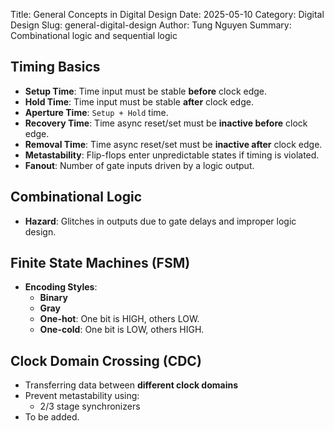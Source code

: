 Title: General Concepts in Digital Design
Date: 2025-05-10
Category: Digital Design
Slug: general-digital-design
Author: Tung Nguyen
Summary: Combinational logic and sequential logic
 <!-- PELICAN_END_SUMMARY -->

## Timing Basics

- **Setup Time**: Time input must be stable **before** clock edge.
- **Hold Time**: Time input must be stable **after** clock edge.
- **Aperture Time**: `Setup + Hold` time.
- **Recovery Time**: Time async reset/set must be **inactive before** clock edge.
- **Removal Time**: Time async reset/set must be **inactive after** clock edge.
- **Metastability**: Flip-flops enter unpredictable states if timing is violated.
- **Fanout**: Number of gate inputs driven by a logic output.

## Combinational Logic

- **Hazard**: Glitches in outputs due to gate delays and improper logic design.

## Finite State Machines (FSM)

- **Encoding Styles**:
  - **Binary**
  - **Gray**
  - **One-hot**: One bit is HIGH, others LOW.
  - **One-cold**: One bit is LOW, others HIGH.

## Clock Domain Crossing (CDC)

- Transferring data between **different clock domains**
- Prevent metastability using:
  - 2/3 stage synchronizers
- To be added.